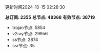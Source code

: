 更新时间2024-10-15 02:28:30

**总订阅: 2355**
**总节点: 48368**
**有效节点: 38719**
- trojan节点: 5854
- v2ray节点: 29956
- ss节点: 2874
- ssr节点: 35
